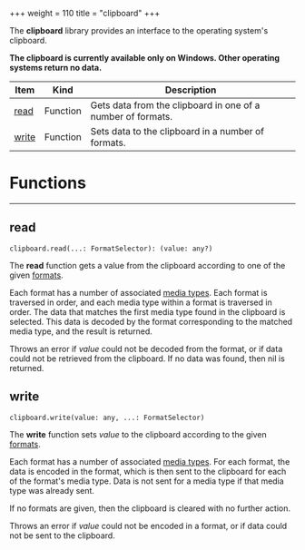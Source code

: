 +++
weight = 110
title = "clipboard"
+++

The **clipboard** library provides an interface to the operating system's
clipboard.

**The clipboard is currently available only on Windows. Other operating**
**systems return no data.**

<div class="api-list one two">

| Item | Kind | Description |
| --- | --- | --- |
| [read](#read) | Function | Gets data from the clipboard in one of a number of formats. |
| [write](#write) | Function | Sets data to the clipboard in a number of formats. |

</div>

# Functions

----

## read

 `clipboard.read(...: FormatSelector): (value: any?)`

The **read** function gets a value from the clipboard according to one of
the given [formats](frag:formats).

Each format has a number of associated [media types](https://en.wikipedia.org/wiki/Media_type). Each format is
traversed in order, and each media type within a format is traversed in order.
The data that matches the first media type found in the clipboard is selected.
This data is decoded by the format corresponding to the matched media type, and
the result is returned.

Throws an error if *value* could not be decoded from the format, or if
data could not be retrieved from the clipboard. If no data was found, then nil
is returned.

## write

 `clipboard.write(value: any, ...: FormatSelector)`

The **write** function sets *value* to the clipboard according to the
given [formats](frag:formats).

Each format has a number of associated [media types](https://en.wikipedia.org/wiki/Media_type). For each
format, the data is encoded in the format, which is then sent to the clipboard
for each of the format's media type. Data is not sent for a media type if that
media type was already sent.

If no formats are given, then the clipboard is cleared with no further
action.

Throws an error if *value* could not be encoded in a format, or if data
could not be sent to the clipboard.